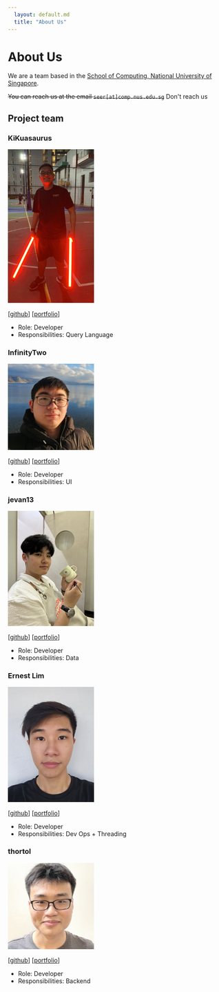```yaml
---
  layout: default.md
  title: "About Us"
---
```


# About Us

We are a team based in the [School of Computing, National University of Singapore](http://www.comp.nus.edu.sg).

~~You can reach us at the email `seer[at]comp.nus.edu.sg`~~ Don't reach us

## Project team

### KiKuasaurus

<img src="images/kikuasaurus.png" width="200px">

[[github](https://github.com/kikuasaurus)]
[[portfolio](team/kikusaurus.md)]

* Role: Developer
* Responsibilities: Query Language

### InfinityTwo

<img src="images/infinitytwo.png" width="200px">

[[github](http://github.com/infinitytwo)]
[[portfolio](team/infinitytwo.md)]

* Role: Developer
* Responsibilities: UI

### jevan13

<img src="images/jevan13.png" width="200px">

[[github](http://github.com/jevan13)] [[portfolio](team/jevan13.md)]

* Role: Developer
* Responsibilities: Data

### Ernest Lim

<img src="images/limernest.png" width="200px">

[[github](http://github.com/limernest)]
[[portfolio](team/limernest.md)]

* Role: Developer
* Responsibilities: Dev Ops + Threading

### thortol

<img src="images/thortol.png" width="200px">

[[github](http://github.com/thortol)]
[[portfolio](team/thortol.md)]

* Role: Developer
* Responsibilities: Backend
